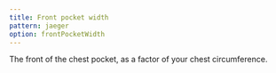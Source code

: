```yaml
---
title: Front pocket width
pattern: jaeger
option: frontPocketWidth
---
```


The front of the chest pocket, as a factor of your chest circumference.